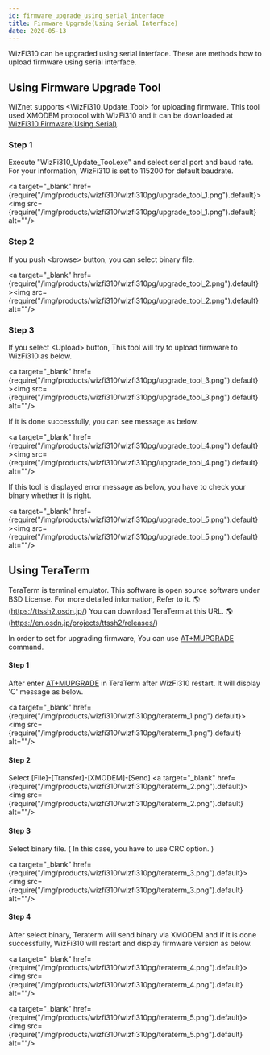 ```yaml
---
id: firmware_upgrade_using_serial_interface
title: Firmware Upgrade(Using Serial Interface)
date: 2020-05-13
---
```


WizFi310 can be upgraded using serial interface. These are methods how
to upload firmware using serial interface.

## Using Firmware Upgrade Tool

WIZnet supports &#60;WizFi310_Update_Tool&#62; for uploading firmware. This
tool used XMODEM protocol with WizFi310 and it can be downloaded at
[WizFi310 Firmware(Using Serial)](../wizfi310_firmware_using_serial).

### Step 1

Execute "WizFi310_Update_Tool.exe" and select serial port and baud
rate. For your information, WizFi310 is set to 115200 for default
baudrate.

<a target="_blank" href={require("/img/products/wizfi310/wizfi310pg/upgrade_tool_1.png").default}><img src={require("/img/products/wizfi310/wizfi310pg/upgrade_tool_1.png").default} alt=""/></a>

### Step 2

If you push &#60;browse&#62; button, you can select binary file.

<a target="_blank" href={require("/img/products/wizfi310/wizfi310pg/upgrade_tool_2.png").default}><img src={require("/img/products/wizfi310/wizfi310pg/upgrade_tool_2.png").default} alt=""/></a>

### Step 3

If you select &#60;Upload&#62; button, This tool will try to upload firmware
to WizFi310 as below.

<a target="_blank" href={require("/img/products/wizfi310/wizfi310pg/upgrade_tool_3.png").default}><img src={require("/img/products/wizfi310/wizfi310pg/upgrade_tool_3.png").default} alt=""/></a>

If it is done successfully, you can see message as below.

<a target="_blank" href={require("/img/products/wizfi310/wizfi310pg/upgrade_tool_4.png").default}><img src={require("/img/products/wizfi310/wizfi310pg/upgrade_tool_4.png").default} alt=""/></a>

If this tool is displayed error message as below, you have to check your
binary whether it is right.

<a target="_blank" href={require("/img/products/wizfi310/wizfi310pg/upgrade_tool_5.png").default}><img src={require("/img/products/wizfi310/wizfi310pg/upgrade_tool_5.png").default} alt=""/></a>

## Using TeraTerm

TeraTerm is terminal emulator. This software is open source software
under BSD License. For more detailed information, Refer to it. 🌎(https://ttssh2.osdn.jp/) You can download TeraTerm at this URL. 🌎(https://en.osdn.jp/projects/ttssh2/releases/)

In order to set for upgrading firmware, You can use
[AT+MUPGRADE](/)
command.

#### Step 1

After enter
[AT+MUPGRADE](/)
in TeraTerm after WizFi310 restart. It will display 'C' message as
below.

<a target="_blank" href={require("/img/products/wizfi310/wizfi310pg/teraterm_1.png").default}><img src={require("/img/products/wizfi310/wizfi310pg/teraterm_1.png").default} alt=""/></a>

#### Step 2

Select [File]-[Transfer]-[XMODEM]-[Send]
<a target="_blank" href={require("/img/products/wizfi310/wizfi310pg/teraterm_2.png").default}><img src={require("/img/products/wizfi310/wizfi310pg/teraterm_2.png").default} alt=""/></a>

#### Step 3

Select binary file. ( In this case, you have to use CRC option. )

<a target="_blank" href={require("/img/products/wizfi310/wizfi310pg/teraterm_3.png").default}><img src={require("/img/products/wizfi310/wizfi310pg/teraterm_3.png").default} alt=""/></a>

#### Step 4

After select binary, Teraterm will send binary via XMODEM and If it is
done successfully, WizFi310 will restart and display firmware version as
below.

<a target="_blank" href={require("/img/products/wizfi310/wizfi310pg/teraterm_4.png").default}><img src={require("/img/products/wizfi310/wizfi310pg/teraterm_4.png").default} alt=""/></a>

<a target="_blank" href={require("/img/products/wizfi310/wizfi310pg/teraterm_5.png").default}><img src={require("/img/products/wizfi310/wizfi310pg/teraterm_5.png").default} alt=""/></a>

